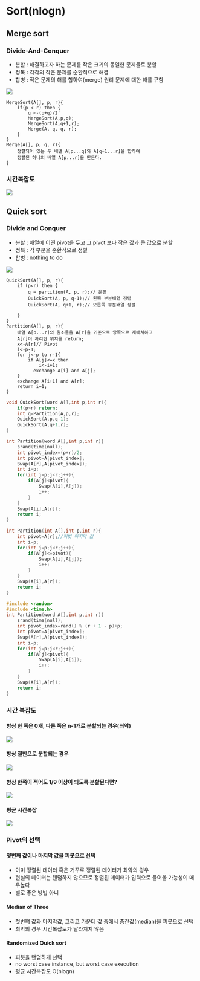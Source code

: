 # Sort\(nlogn\)

## Merge sort

### Divide-And-Conquer

* 분할 : 해결하고자 하는 문제를 작은 크기의 동일한 문제들로 분할
* 정복 : 각각의 작은 문제를 순환적으로 해결
* 합병 : 작은 문제의 해를 합하여\(merge\) 원리 문제에 대한 해를 구함

![](../../../.gitbook/assets/image%20%2813%29.png)

```text
MergeSort(A[], p, r){
    if(p < r) then {
        q <-(p+q)/2'
        MergeSort(A,p,q);
        MergeSort(A,q+1,r);
        Merge(A, q, q, r);
    }
}
Merge(A[], p, q, r){
    정렬되어 있는 두 배열 A[p...q]와 A[q+1...r]을 합하여
    정렬된 하나의 배열 A[p...r]을 만든다.
}

```

### 시간복잡도

![](../../../.gitbook/assets/image%20%2819%29.png)



## Quick sort

### Divide and Conquer

* 분할 : 배열에 어떤 pivot을 두고 그 pivot 보다 작은 값과 큰 값으로 분할
* 정복 : 각 부분을 순환적으로 정렬
* 합병 : nothing to do

![](../../../.gitbook/assets/image%20%289%29.png)

```text
QuickSort(A[], p, r){
    if (p<r) then {
        q = partition(A, p, r);// 분할
        QuickSort(A, p, q-1);// 왼쪽 부분배열 정렬
        QuickSort(A, q+1, r);// 오른쪽 부분배열 정렬
        
    }
}
Partition(A[], p, r){
    배열 A[p...r]의 원소들을 A[r]을 기준으로 양쪽으로 재배치하고
    A[r]이 자리한 위치를 return;
    x<-A[r]// Pivot
    i<-p-1;
    for j<-p to r-1{
        if A[j]<=x then
            i<-i+1;
          exchange A[i] and A[j];
    }
    exchange A[i+1] and A[r];
    return i+1;
}
```

```cpp
void QuickSort(word A[],int p,int r){
    if(p>r) return;
    int q=Partition(A,p,r);
    QuickSort(A,p,q-1);
    QuickSort(A,q+1,r);
}
```

```cpp
int Partition(word A[],int p,int r){
    srand(time(null);
    int pivot_index=(p+r)/2;
    int pivot=A[pivot_index];
    Swap(A[r],A[pivot_index]);
    int i=p;
    for(int j=p;j<r;j++){
        if(A[j]<pivot){
            Swap(A[i],A[j]);
            i++;
        }
    }
    Swap(A[i],A[r]);
    return i;
}
```

```cpp
int Partition(int A[],int p,int r){
    int pivot=A[r];//피벗 마지막 값
    int i=p;
    for(int j=p;j<r;j++){
        if(A[j]<=pivot){
            Swap(A[i],A[j]);
            i++;
        }
    }
    Swap(A[i],A[r]);
    return i;
}
```

```cpp
#include <random>
#include <time.h>
int Partition(word A[],int p,int r){
    srand(time(null);
    int pivot_index=rand() % (r + 1 - p)+p;
    int pivot=A[pivot_index];
    Swap(A[r],A[pivot_index]);
    int i=p;
    for(int j=p;j<r;j++){
        if(A[j]<pivot){
            Swap(A[i],A[j]);
            i++;
        }
    }
    Swap(A[i],A[r]);
    return i;
}
```

### 시간 복잡도

#### 항상 한 쪽은 0개, 다른 쪽은 n-1개로 분할되는 경우\(최악\)

![](../../../.gitbook/assets/image%20%2812%29.png)



#### 항상 절반으로 분할되는 경우

![](../../../.gitbook/assets/image%20%2811%29.png)

#### 

#### 항상 한쪽이 적어도 1/9 이상이 되도록 분할된다면?

![](../../../.gitbook/assets/image%20%2820%29.png)

#### 평균 시간복잡

![](../../../.gitbook/assets/image%20%2821%29.png)





### Pivot의 선택

#### 첫번째 값이나 마지막 값을 피봇으로 선택

* 이미 정렬된 데이터 혹은 거꾸로 정렬된 데이터가 최악의 경우
* 현실의 데이터는 랜덤하지 않으므로 정렬된 데이터가 입력으로 들어올 가능성이 매우높다
* 별로 좋은 방법 아니

#### Median of Three

* 첫번쨰 값과 마지막값, 그리고 가운데 값 중에서 중간값\(median\)을 피봇으로 선택
* 최악의 경우 시간복잡도가 달라지지 않음

#### Randomized Quick sort

* 피봇을 랜덤하게 선택
* no worst case instance, but worst case execution
* 평균 시간복잡도 O\(nlogn\)


